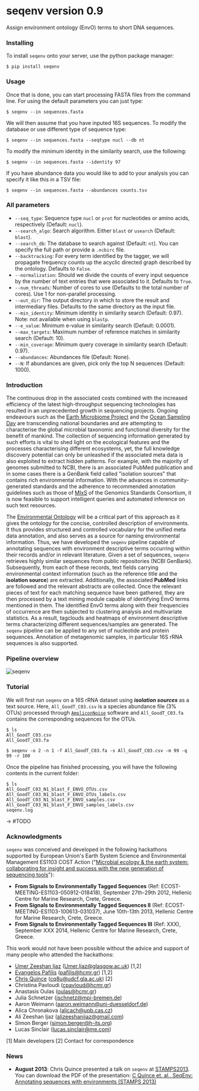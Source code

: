 # seqenv version 0.9
Assign environment ontology (EnvO) terms to short DNA sequences.

### Installing
To install `seqenv` onto your server, use the python package manager:

    $ pip install seqenv

### Usage
Once that is done, you can start processing FASTA files from the command line. For using the default parameters you can just type:

    $ seqenv --in sequences.fasta

We will then assume that you have inputed 16S sequences. To modify the database or use different type of sequence type:

    $ seqenv --in sequences.fasta --seqtype nucl --db nt

To modify the minimum identity in the similarity search, use the following:

    $ seqenv --in sequences.fasta --identity 97

If you have abundance data you would like to add to your analysis you can specify it like this in a TSV file:

    $ seqenv --in sequences.fasta --abundances counts.tsv

### All parameters
   * `--seq_type`: Sequence type `nucl` or `prot` for nucleotides or amino acids, respectively (Default: `nucl`).
   * `--search_algo`: Search algorithm. Either `blast` or `usearch` (Default: `blast`).
   * `--search_db`: The database to search against (Default: `nt`). You can specify the full path or provide a `.ncbirc` file.
   * `--backtracking`: For every term identified by the tagger, we will propagate frequency counts up the acyclic directed graph described by the ontology. Defaults to `False`.
   * `--normalization`: Should we divide the counts of every input sequence by the number of text entries that were associated to it. Defaults to `True`.
   * `--num_threads`: Number of cores to use (Defaults to the total number of cores). Use 1 for non-parallel processing.
   * `--out_dir`: The output directory in which to store the result and intermediary files. Defaults to the same directory as the input file.
   * `--min_identity`: Minimum identity in similarity search (Default: 0.97). Note: not available when using `blastp`.
   * `--e_value`: Minimum e-value in similarity search (Default: 0.0001).
   * `--max_targets`: Maximum number of reference matches in similarity search (Default: 10).
   * `--min_coverage`: Minimum query coverage in similarity search (Default: 0.97).
   * `--abundances`: Abundances file (Default: None).
   * `--N`: If abundances are given, pick only the top N sequences (Default: 1000).

### Introduction
The continuous drop in the associated costs combined with the increased efficiency of the latest high-throughput sequencing technologies has resulted in an unprecedented growth in sequencing projects. Ongoing endeavours such as the [Earth Microbiome Project](http://www.earthmicrobiome.org) and the [Ocean Sampling Day](http://www.microb3.eu/osd) are transcending national boundaries and are attempting to characterise the global microbial taxonomic and functional diversity for the benefit of mankind. The collection of sequencing information generated by such efforts is vital to shed light on the ecological features and the processes characterising different ecosystems, yet, the full knowledge discovery potential can only be unleashed if the associated meta data is also exploited to extract hidden patterns. For example, with the majority of genomes submitted to NCBI, there is an associated PubMed publication and in some cases there is a GenBank field called "isolation sources" that contains rich environmental information.
With the advances in community-generated standards and the adherence to recommended annotation guidelines such as those of [MIxS](http://gensc.org/gc_wiki/index.php/MIxS) of the Genomics Standards Consortium, it is now feasible to support intelligent queries and automated inference on such text resources.

The [Environmental Ontology](http://environmentontology.org/) will be a critical part of this approach as it gives the ontology for the concise, controlled description of environments. It thus provides structured and controlled vocabulary for the unified meta data annotation, and also serves as a source for naming environmental information. Thus, we have developed the `seqenv` pipeline capable of annotating sequences with environment descriptive terms occurring within their records and/or in relevant literature. Given a set of sequences, `seqenv` retrieves highly similar sequences from public repositories (NCBI GenBank). Subsequently, from each of these records, text fields carrying environmental context information (such as the reference title and the **isolation source**) are extracted. Additionally, the associated **PubMed** links are followed and the relevant abstracts are collected. Once the relevant pieces of text for each matching sequence have been gathered, they are then processed by a text mining module capable of identifying EnvO terms mentioned in them. The identified EnvO terms along with their frequencies of occurrence are then subjected to clustering analysis and multivariate statistics. As a result, tagclouds and heatmaps of environment descriptive terms characterizing different sequences/samples are generated. The `seqenv` pipeline can be applied to any set of nucleotide and protein sequences. Annotation of metagenomic samples, in particular 16S rRNA sequences is also supported.

### Pipeline overview
![seqenv](https://bitbucket.org/repo/6g996b/images/3493861180-SEQenv.jpg "seqenv")

### Tutorial
We will first run `seqenv` on a 16S rRNA dataset using ***isolation sources*** as a text source. Here, `All_GoodT_C03.csv` is a species abundance file (3% OTUs) processed through [`AmpliconNoise`](https://code.google.com/p/ampliconnoise/) software and `All_GoodT_C03.fa` contains the corresponding sequences for the OTUs.

~~~
$ ls
All_GoodT_C03.csv
All_GoodT_C03.fa

$ seqenv -o 2 -n 1 -f All_GoodT_C03.fa -s All_GoodT_C03.csv -m 99 -q 99 -r 100
~~~

Once the pipeline has finished processing, you will have the following contents in the current folder:

~~~
$ ls
All_GoodT_C03_N1_blast_F_ENVO_OTUs.csv
All_GoodT_C03_N1_blast_F_ENVO_OTUs_labels.csv
All_GoodT_C03_N1_blast_F_ENVO_samples.csv
All_GoodT_C03_N1_blast_F_ENVO_samples_labels.csv
seqenv.log
~~~

-> #TODO

### Acknowledgments
`seqenv` was conceived and developed in the following hackathons supported by European Union's Earth System Science and Environmental Management ES1103 COST Action ("[Microbial ecology & the earth system: collaborating for insight and success with the new generation of sequencing tools](http://www.cost.eu/domains_actions/essem/Actions/ES1103)"):

- **From Signals to Environmentally Tagged Sequences** (Ref: ECOST-MEETING-ES1103-050912-018418), September 27th-29th 2012, Hellenic Centre for Marine Research, Crete, Greece.
- **From Signals to Environmentally Tagged Sequences II** (Ref: ECOST-MEETING-ES1103-100613-031037), June 10th-13th 2013, Hellenic Centre for Marine Research, Crete, Greece.
- **From Signals to Environmentally Tagged Sequences III** (Ref: XXX), September XXX 2014, Hellenic Centre for Marine Research, Crete, Greece.

This work would not have been possible without the advice and support of many people who attended the hackathons:

- [Umer Zeeshan Ijaz](http://userweb.eng.gla.ac.uk/umer.ijaz) (Umer.Ijaz@glasgow.ac.uk) [1,2]
- [Evangelos Pafilis](http://epafilis.info/) (pafilis@hcmr.gr) [1,2]
- [Chris Quince](http://www.gla.ac.uk/schools/engineering/staff/christopherquince/) (cq8u@udcf.gla.ac.uk) [2]
- Christina Pavloudi (cpavloud@hcmr.gr)
- Anastasis Oulas (oulas@hcmr.gr)
- Julia Schnetzer (jschnetz@mpi-bremen.de)
- Aaron Weimann (aaron.weimann@uni-duesseldorf.de)
- Alica Chronakova (alicach@upb.cas.cz)
- Ali Zeeshan Ijaz (alizeeshanijaz@gmail.com)
- Simon Berger (simon.berger@h-its.org)
- Lucas Sinclair (lucas.sinclair@me.com)

[1] Main developers
[2] Contact for correspondence

### News
* **August 2013**: Chris Quince presented a talk on `seqenv` at [STAMPS2013](https://stamps.mbl.edu/index.php/Main_Page). You can download the PDF of the presentation: [C Quince et. al., SeqEnv: Annotating sequences with environments (STAMPS 2013)](https://stamps.mbl.edu/images/4/44/Quince_SeqEnvSTAMPS2013.pdf)
